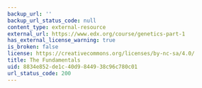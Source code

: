 ```yaml
---
backup_url: ''
backup_url_status_code: null
content_type: external-resource
external_url: https://www.edx.org/course/genetics-part-1
has_external_license_warning: true
is_broken: false
license: https://creativecommons.org/licenses/by-nc-sa/4.0/
title: The Fundamentals
uid: 8834e852-de1c-40d9-8449-38c96c780c01
url_status_code: 200
---
```

